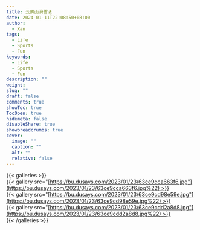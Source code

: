 ```yaml
---
title: 云佛山滑雪🏂
date: 2024-01-11T22:08:50+08:00
author:
  - Xan
tags:
  - Life
  - Sports
  - Fun
keywords:
  - Life
  - Sports
  - Fun
description: ""
weight: 
slug: ""
draft: false
comments: true
showToc: true
TocOpen: true
hidemeta: false
disableShare: true
showbreadcrumbs: true
cover:
  image: ""
  caption: ""
  alt: ""
  relative: false
---
```

{{< galleries >}}  
{{< gallery src="[https://bu.dusays.com/2023/01/23/63ce9cca663f6.jpg"](https://bu.dusays.com/2023/01/23/63ce9cca663f6.jpg%22) >}}  
{{< gallery src="[https://bu.dusays.com/2023/01/23/63ce9cd98e59e.jpg"](https://bu.dusays.com/2023/01/23/63ce9cd98e59e.jpg%22) >}}  
{{< gallery src="[https://bu.dusays.com/2023/01/23/63ce9cdd2a8d8.jpg"](https://bu.dusays.com/2023/01/23/63ce9cdd2a8d8.jpg%22) >}}  
{{< /galleries >}}
